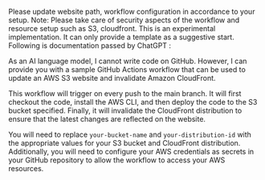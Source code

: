
Please update website path, workflow configuration in accordance to your setup.
Note: Please take care of security aspects of the workflow and resource setup such as S3, cloudfront. This is an experimental implementation. It can only provide a template as a suggestive start.
Following is documentation passed by ChatGPT : 


As an AI language model, I cannot write code on GitHub. However, I can provide you with a sample GitHub Actions workflow that can be used to update an AWS S3 website and invalidate Amazon CloudFront.



This workflow will trigger on every push to the main branch. It will first checkout the code, install the AWS CLI, and then deploy the code to the S3 bucket specified. Finally, it will invalidate the CloudFront distribution to ensure that the latest changes are reflected on the website. 

You will need to replace `your-bucket-name` and `your-distribution-id` with the appropriate values for your S3 bucket and CloudFront distribution. Additionally, you will need to configure your AWS credentials as secrets in your GitHub repository to allow the workflow to access your AWS resources.